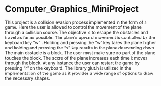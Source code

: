 # Computer_Graphics_MiniProject
This project is a collision evasion process implemented in the form of a game. Here the
user is allowed to control the movement of the plane through a collision course. The objective is
to escape the obstacles and travel as far as possible. The plane’s upward movement is controlled
by the keyboard key “w” . Holding and pressing the “w” key takes the plane higher and holding
and pressing the “s” key results in the plane descending down. The main obstacle is a block. The
user must make sure no part of the plane touches the block. The score of the plane increases each
time it moves through the block. At any instance the user can restart the game by pressing “r” on
the keyboard. The library glut.h is utilized in the implementation of the game as it provides a wide
range of options to draw the necessary shapes.
